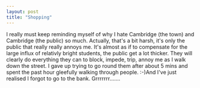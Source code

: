 ```yaml
---
layout: post
title: "Shopping"
---
```

I really must keep reminding myself of why I hate Cambridge (the town) and
Cambridge (the public) so much. Actually, that's a bit harsh, it's only the
public that really really annoys me. It's almost as if to compensate for the
large influx of relativly bright students, the public get a lot thicker. They
will clearly do everything they can to block, impede, trip, annoy me as I walk
down the street. I gave up trying to go round them after about 5 mins and
spent the past hour gleefully walking through people. :-)And I've just
realised I forgot to go to the bank. Grrrrrrr.......
